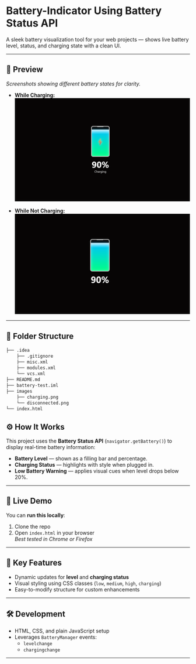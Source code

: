 
# Battery-Indicator Using Battery Status API

A sleek battery visualization tool for your web projects — shows live battery level, status, and charging state with a clean UI.

---

## 📸 Preview

_Screenshots showing different battery states for clarity._

- **While Charging:**  
  ![Charging Screenshot](images/charging.png)

- **While Not Charging:**  
  ![Disconnected Screenshot](images/disconnected.png)

---

## 📂 Folder Structure
    
    ├── .idea
        ├── .gitignore
        ├── misc.xml
        ├── modules.xml
        └── vcs.xml
    ├── README.md
    ├── battery-test.iml
    ├── images
        ├── charging.png
        └── disconnected.png
    └── index.html

## ⚙️ How It Works

This project uses the **Battery Status API** (`navigator.getBattery()`) to display real-time battery information:

- **Battery Level** — shown as a filling bar and percentage.
- **Charging Status** — highlights with style when plugged in.
- **Low Battery Warning** — applies visual cues when level drops below 20%.

---

## 🚀 Live Demo

You can **run this locally**:

1. Clone the repo
2. Open `index.html` in your browser  
   _Best tested in Chrome or Firefox_

---

## 🧠 Key Features

- Dynamic updates for **level** and **charging status**
- Visual styling using CSS classes (`low`, `medium`, `high`, `charging`)
- Easy-to-modify structure for custom enhancements

---

## 🛠️ Development

- HTML, CSS, and plain JavaScript setup
- Leverages `BatteryManager` events:
    - `levelchange`
    - `chargingchange`

---
